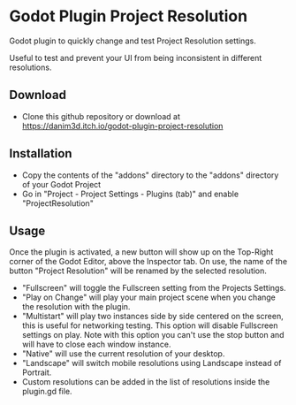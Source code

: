 # Godot Plugin Project Resolution

Godot plugin to quickly change and test Project Resolution settings.

Useful to test and prevent your UI from being inconsistent in different resolutions.

## Download

- Clone this github repository or download at https://danim3d.itch.io/godot-plugin-project-resolution


## Installation

- Copy the contents of the "addons" directory to the "addons" directory of your Godot Project
- Go in "Project - Project Settings - Plugins (tab)" and enable "ProjectResolution"


## Usage

Once the plugin is activated, a new button will show up on the Top-Right corner of the Godot Editor, above the Inspector tab. On use, the name of the button "Project Resolution" will be renamed by the selected resolution.

- "Fullscreen" will toggle the Fullscreen setting from the Projects Settings.
- "Play on Change" will play your main project scene when you change the resolution with the plugin.
- "Multistart" will play two instances side by side centered on the screen, this is useful for networking testing. This option will disable Fullscreen settings on play. Note with this option you can't use the stop button and will have to close each window instance.
- "Native" will use the current resolution of your desktop.
- "Landscape" will switch mobile resolutions using Landscape instead of Portrait.
- Custom resolutions can be added in the list of resolutions inside the plugin.gd file.
